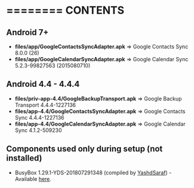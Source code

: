 <!---
  SPDX-FileCopyrightText: (c) 2016-2019, 2021 ale5000
  SPDX-License-Identifier: GPL-3.0-or-later
  SPDX-FileType: DOCUMENTATION
-->

========
CONTENTS
========

Android 7+
----------
- **files/app/GoogleContactsSyncAdapter.apk** => Google Contacts Sync 8.0.0 (26)
- **files/app/GoogleCalendarSyncAdapter.apk** => Google Calendar Sync 5.2.3-99827563 (2015080710)

Android 4.4 - 4.4.4
-------------------
- **files/priv-app-4.4/GoogleBackupTransport.apk** => Google Backup Transport 4.4.4-1227136
- **files/app-4.4/GoogleContactsSyncAdapter.apk** => Google Contacts Sync 4.4.4-1227136
- **files/app-4.4/GoogleCalendarSyncAdapter.apk** => Google Calendar Sync 4.1.2-509230

Components used only during setup (not installed)
-------------------------------------------------
- BusyBox 1.29.1-YDS-201807291348 (compiled by [YashdSaraf][1]) - Available [here](https://forum.xda-developers.com/showthread.php?t=3348543).

[1]: https://forum.xda-developers.com/member.php?u=5423715  "YashdSaraf"
